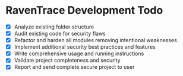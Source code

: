 # RavenTrace Development Todo

- [x] Analyze existing folder structure
- [x] Audit existing code for security flaws
- [x] Refactor and harden all modules removing intentional weaknesses
- [x] Implement additional security best practices and features
- [x] Write comprehensive usage and running instructions
- [x] Validate project completeness and security
- [x] Report and send complete secure project to user
